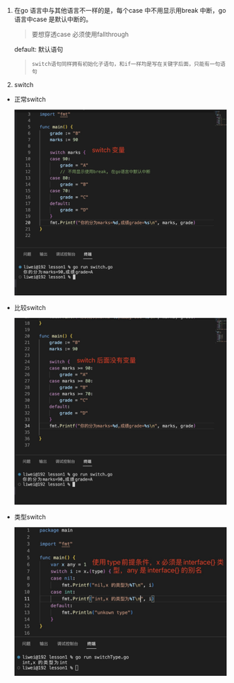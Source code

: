 1. 在go 语言中与其他语言不一样的是，每个case 中不用显示用break 中断，go 语言中case 是默认中断的。

   >要想穿透case 必须使用fallthrough

   default: 默认语句

   >`switch语句同样拥有初始化子语句，和if一样均是写在关键字后面，只能有一句语句`



2. switch

+ 正常switch

   ![image](../assets/57.jpg)

+ 比较switch

   ![image](../assets/58.jpg)

+ 类型switch

   ![image](../assets/59.jpg)